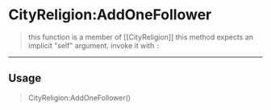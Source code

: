 # CityReligion:AddOneFollower
> this function is a member of [[CityReligion]]
> this method expects an implicit "self" argument. invoke it with `:`
-----
## Usage
> CityReligion:AddOneFollower()
